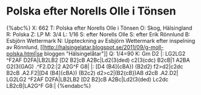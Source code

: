 # Polska efter Norells Olle i Tönsen

{%abc%}
X: 662
T: Polska efter Norells Olle i Tönsen
O: Skog, Hälsingland
R: Polska
Z: LP
M: 3/4
L: 1/16
S: efter Norells Olle
S: efter Erik Rönnlund
B: Esbjörn Wettermark
N: Uppteckning av Esbjörn Wettermark efter inspelning av Rönnlund, [[http://halsingelatar.blogspot.se/2011/09/g-moll-polska.html|se bloggen "Hälsingelåtar"]]
Q: 1/4=90
K: Gm
D2 |: LG2LG2 ^F2AF D2FA|LB2LB2 [D2 B2]cB A2Bc|Ld2(3(ded) c2(3(cdc) B2cB|1 A2BA G2(3(GAG) .^F2.D2:|2 A2G^F G8|
|: [D4 (B4]{cBA}) (B2d2) f2>d2|c2dc B2cB .A2.F2|[D4 (B4]{cBA}) (B2c2) d2>c2|(B2{cB})AB d2cB .A2.D2|
LG2LG2 ^F2AF D2FA|LB2LB2 [D2 B2]cB A2Bc|Ld2(3(ded) Lc2dc LB2cB|LA2G^F G8:|
{%endabc%}

